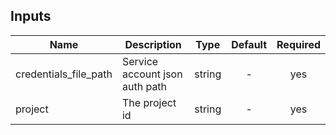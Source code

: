 [^]: (autogen_docs_start)


## Inputs

| Name | Description | Type | Default | Required |
|------|-------------|:----:|:-----:|:-----:|
| credentials_file_path | Service account json auth path | string | - | yes |
| project | The project id | string | - | yes |

[^]: (autogen_docs_end)